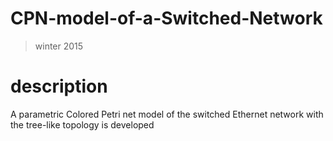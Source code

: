# CPN-model-of-a-Switched-Network
>winter 2015
# description
A parametric Colored Petri net model of the switched Ethernet network with the tree-like topology is developed

